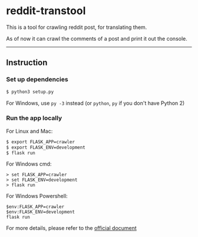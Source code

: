 # reddit-transtool

This is a tool for crawling reddit post, for translating them.

As of now it can crawl the comments of a post and print it out the console.

-----

## Instruction

### Set up dependencies

```bash
$ python3 setup.py
```

For Windows, use `py -3` instead (or `python`, `py` if you don't have Python 2)

### Run the app locally

For Linux and Mac:

```bash
$ export FLASK_APP=crawler
$ export FLASK_ENV=development
$ flask run
```

For Windows cmd:

```shell
> set FLASK_APP=crawler
> set FLASK_ENV=development
> flask run
```

For Windows Powershell:

```shell
$env:FLASK_APP=crawler
$env:FLASK_ENV=development
flask run
```


For more details, please refer to the
[official document](https://flask.palletsprojects.com/en/1.1.x/tutorial/factory/)
